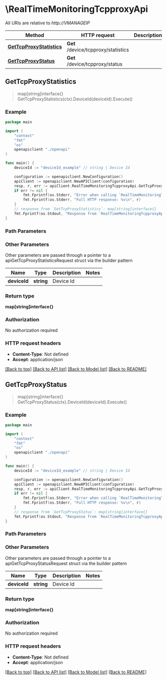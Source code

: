 # \RealTimeMonitoringTcpproxyApi

All URIs are relative to *http://VMANAGEIP*

Method | HTTP request | Description
------------- | ------------- | -------------
[**GetTcpProxyStatistics**](RealTimeMonitoringTcpproxyApi.md#GetTcpProxyStatistics) | **Get** /device/tcpproxy/statistics | 
[**GetTcpProxyStatus**](RealTimeMonitoringTcpproxyApi.md#GetTcpProxyStatus) | **Get** /device/tcpproxy/status | 



## GetTcpProxyStatistics

> map[string]interface{} GetTcpProxyStatistics(ctx).DeviceId(deviceId).Execute()





### Example

```go
package main

import (
    "context"
    "fmt"
    "os"
    openapiclient "./openapi"
)

func main() {
    deviceId := "deviceId_example" // string | Device Id

    configuration := openapiclient.NewConfiguration()
    apiClient := openapiclient.NewAPIClient(configuration)
    resp, r, err := apiClient.RealTimeMonitoringTcpproxyApi.GetTcpProxyStatistics(context.Background()).DeviceId(deviceId).Execute()
    if err != nil {
        fmt.Fprintf(os.Stderr, "Error when calling `RealTimeMonitoringTcpproxyApi.GetTcpProxyStatistics``: %v\n", err)
        fmt.Fprintf(os.Stderr, "Full HTTP response: %v\n", r)
    }
    // response from `GetTcpProxyStatistics`: map[string]interface{}
    fmt.Fprintf(os.Stdout, "Response from `RealTimeMonitoringTcpproxyApi.GetTcpProxyStatistics`: %v\n", resp)
}
```

### Path Parameters



### Other Parameters

Other parameters are passed through a pointer to a apiGetTcpProxyStatisticsRequest struct via the builder pattern


Name | Type | Description  | Notes
------------- | ------------- | ------------- | -------------
 **deviceId** | **string** | Device Id | 

### Return type

**map[string]interface{}**

### Authorization

No authorization required

### HTTP request headers

- **Content-Type**: Not defined
- **Accept**: application/json

[[Back to top]](#) [[Back to API list]](../README.md#documentation-for-api-endpoints)
[[Back to Model list]](../README.md#documentation-for-models)
[[Back to README]](../README.md)


## GetTcpProxyStatus

> map[string]interface{} GetTcpProxyStatus(ctx).DeviceId(deviceId).Execute()





### Example

```go
package main

import (
    "context"
    "fmt"
    "os"
    openapiclient "./openapi"
)

func main() {
    deviceId := "deviceId_example" // string | Device Id

    configuration := openapiclient.NewConfiguration()
    apiClient := openapiclient.NewAPIClient(configuration)
    resp, r, err := apiClient.RealTimeMonitoringTcpproxyApi.GetTcpProxyStatus(context.Background()).DeviceId(deviceId).Execute()
    if err != nil {
        fmt.Fprintf(os.Stderr, "Error when calling `RealTimeMonitoringTcpproxyApi.GetTcpProxyStatus``: %v\n", err)
        fmt.Fprintf(os.Stderr, "Full HTTP response: %v\n", r)
    }
    // response from `GetTcpProxyStatus`: map[string]interface{}
    fmt.Fprintf(os.Stdout, "Response from `RealTimeMonitoringTcpproxyApi.GetTcpProxyStatus`: %v\n", resp)
}
```

### Path Parameters



### Other Parameters

Other parameters are passed through a pointer to a apiGetTcpProxyStatusRequest struct via the builder pattern


Name | Type | Description  | Notes
------------- | ------------- | ------------- | -------------
 **deviceId** | **string** | Device Id | 

### Return type

**map[string]interface{}**

### Authorization

No authorization required

### HTTP request headers

- **Content-Type**: Not defined
- **Accept**: application/json

[[Back to top]](#) [[Back to API list]](../README.md#documentation-for-api-endpoints)
[[Back to Model list]](../README.md#documentation-for-models)
[[Back to README]](../README.md)

